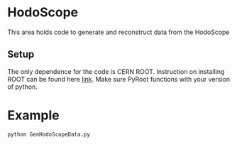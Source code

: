 # HodoScope

This area holds code to generate and reconstruct data from the HodoScope

## Setup

The only dependence for the code is CERN ROOT. Instruction on installing ROOT can be found here [link](https://root.cern/install/). Make sure PyRoot functions with your version of python.

# Example

```
python GenHodoScopeData.py
```